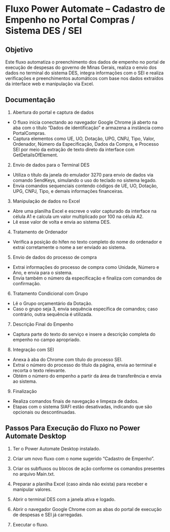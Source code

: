 # Fluxo Power Automate – Cadastro de Empenho no Portal Compras / Sistema DES / SEI

## Objetivo

Este fluxo automatiza o preenchimento dos dados de empenho no portal de execução de despesas do governo de Minas Gerais, realiza o envio dos dados no terminal do sistema DES, integra informações com o SEI e realiza verificações e preenchimentos automáticos com base nos dados extraídos da interface web e manipulação via Excel.

## Documentação

1. Abertura do portal e captura de dados
- O fluxo inicia conectando ao navegador Google Chrome já aberto na aba com o título “Dados de identificação” e armazena a instância como PortalCompras.
- Captura elementos como UE, UO, Dotação, UPG, CNPJ, Tipo, Valor, Ordenador, Número da Especificação, Dados da Compra, e Processo SEI por meio da extração de texto direto da interface com GetDetailsOfElement.

2. Envio de dados para o Terminal DES
- Utiliza o título da janela do emulador 3270 para envio de dados via comando SendKeys, simulando o uso do teclado no sistema legado.
- Envia comandos sequenciais contendo códigos de UE, UO, Dotação, UPG, CNPJ, Tipo, e demais informações financeiras.

3. Manipulação de dados no Excel
- Abre uma planilha Excel e escreve o valor capturado da interface na célula A1 e calcula um valor multiplicado por 100 na célula A2.
- Lê esse valor de volta e envia ao sistema DES.

4. Tratamento de Ordenador
- Verifica a posição do hífen no texto completo do nome do ordenador e extrai corretamente o nome a ser enviado ao sistema.

5. Envio de dados do processo de compra
- Extrai informações do processo de compra como Unidade, Número e Ano, e envia para o sistema.
- Envia também o número da especificação e finaliza com comandos de confirmação.

6. Tratamento Condicional com Grupo
- Lê o Grupo orçamentário da Dotação.
- Caso o grupo seja 3, envia sequência específica de comandos; caso contrário, outra sequência é utilizada.

7. Descrição Final do Empenho
- Captura parte do texto do serviço e insere a descrição completa do empenho no campo apropriado.

8. Integração com SEI
- Anexa à aba do Chrome com título do processo SEI.
- Extrai o número do processo do título da página, envia ao terminal e recorta o texto relevante.
- Obtém o número do empenho a partir da área de transferência e envia ao sistema.

9. Finalização
- Realiza comandos finais de navegação e limpeza de dados.
- Etapas com o sistema SIAFI estão desativadas, indicando que são opcionais ou descontinuadas.

## Passos Para Execução do Fluxo no Power Automate Desktop

1. Ter o Power Automate Desktop instalado.

2. Criar um novo fluxo com o nome sugerido “Cadastro de Empenho”.

3. Criar os subfluxos ou blocos de ação conforme os comandos presentes no arquivo Main.txt.

4. Preparar a planilha Excel (caso ainda não exista) para receber e manipular valores.

5. Abrir o terminal DES com a janela ativa e logado.

6. Abrir o navegador Google Chrome com as abas do portal de execução de despesas e SEI já carregadas.

7. Executar o fluxo.

